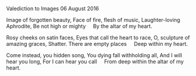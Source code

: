Valediction to Images
06 August 2016

Image of forgotten beauty,
Face of fire, flesh of music,
Laughter-loving Aphrodite,
Be not high or mighty
&nbsp;&nbsp;&nbsp;&nbsp;By the altar of my heart.

Rosy cheeks on satin faces,
Eyes that call the heart to race, 
O, sculpture of amazing graces,
Shatter. There are empty places
&nbsp;&nbsp;&nbsp;&nbsp;Deep within my heart.

Come instead, you hidden song,
You dying fall withholding all,
And I will hear you long,
For I can hear you call 
&nbsp;&nbsp;&nbsp;&nbsp;From deep within the altar of my heart.
